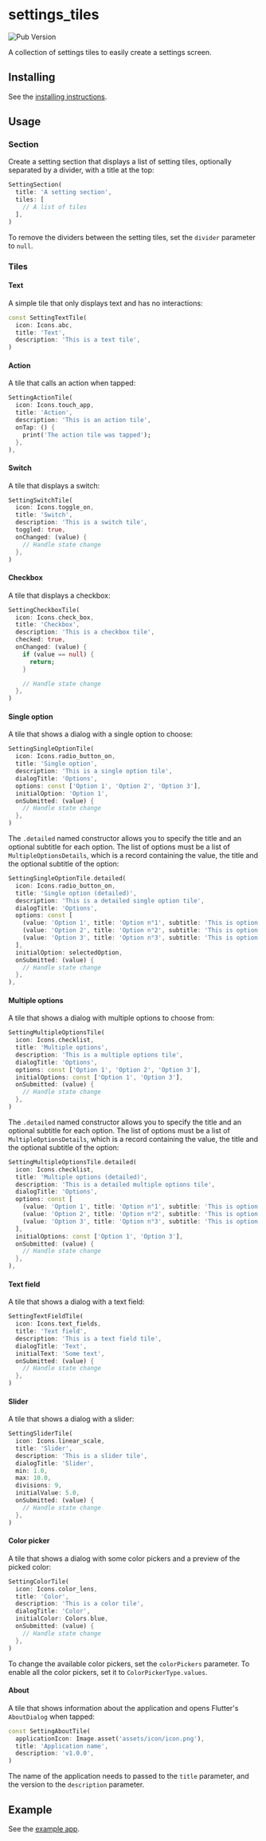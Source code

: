# settings_tiles

![Pub Version](https://img.shields.io/pub/v/settings_tiles)

A collection of settings tiles to easily create a settings screen.

## Installing

See the [installing instructions](https://pub.dev/packages/settings_tiles/install).

## Usage

### Section

Create a setting section that displays a list of setting tiles, optionally separated by a divider, with a title at the top:

```dart
SettingSection(
  title: 'A setting section',
  tiles: [
    // A list of tiles
  ],
)
```

To remove the dividers between the setting tiles, set the `divider` parameter to `null`.

### Tiles

#### Text

A simple tile that only displays text and has no interactions:

```dart
const SettingTextTile(
  icon: Icons.abc,
  title: 'Text',
  description: 'This is a text tile',
)
```

#### Action

A tile that calls an action when tapped:

```dart
SettingActionTile(
  icon: Icons.touch_app,
  title: 'Action',
  description: 'This is an action tile',
  onTap: () {
    print('The action tile was tapped');
  },
),
```

#### Switch

A tile that displays a switch:

```dart
SettingSwitchTile(
  icon: Icons.toggle_on,
  title: 'Switch',
  description: 'This is a switch tile',
  toggled: true,
  onChanged: (value) {
    // Handle state change
  },
)
```

#### Checkbox

A tile that displays a checkbox:

```dart
SettingCheckboxTile(
  icon: Icons.check_box,
  title: 'Checkbox',
  description: 'This is a checkbox tile',
  checked: true,
  onChanged: (value) {
    if (value == null) {
      return;
    }

    // Handle state change
  },
)
```

#### Single option

A tile that shows a dialog with a single option to choose:

```dart
SettingSingleOptionTile(
  icon: Icons.radio_button_on,
  title: 'Single option',
  description: 'This is a single option tile',
  dialogTitle: 'Options',
  options: const ['Option 1', 'Option 2', 'Option 3'],
  initialOption: 'Option 1',
  onSubmitted: (value) {
    // Handle state change
  },
)
```

The `.detailed` named constructor allows you to specify the title and an optional subtitle for each option.
The list of options must be a list of `MultipleOptionsDetails`, which is a record containing the value, the title and the optional subtitle of the option:

```dart
SettingSingleOptionTile.detailed(
  icon: Icons.radio_button_on,
  title: 'Single option (detailed)',
  description: 'This is a detailed single option tile',
  dialogTitle: 'Options',
  options: const [
    (value: 'Option 1', title: 'Option n°1', subtitle: 'This is option n°1'),
    (value: 'Option 2', title: 'Option n°2', subtitle: 'This is option n°2'),
    (value: 'Option 3', title: 'Option n°3', subtitle: 'This is option n°3'),
  ],
  initialOption: selectedOption,
  onSubmitted: (value) {
    // Handle state change
  },
),
```

#### Multiple options

A tile that shows a dialog with multiple options to choose from:

```dart
SettingMultipleOptionsTile(
  icon: Icons.checklist,
  title: 'Multiple options',
  description: 'This is a multiple options tile',
  dialogTitle: 'Options',
  options: const ['Option 1', 'Option 2', 'Option 3'],
  initialOptions: const ['Option 1', 'Option 3'],
  onSubmitted: (value) {
    // Handle state change
  },
)
```

The `.detailed` named constructor allows you to specify the title and an optional subtitle for each option.
The list of options must be a list of `MultipleOptionsDetails`, which is a record containing the value, the title and the optional subtitle of the option:

```dart
SettingMultipleOptionsTile.detailed(
  icon: Icons.checklist,
  title: 'Multiple options (detailed)',
  description: 'This is a detailed multiple options tile',
  dialogTitle: 'Options',
  options: const [
    (value: 'Option 1', title: 'Option n°1', subtitle: 'This is option n°1'),
    (value: 'Option 2', title: 'Option n°2', subtitle: 'This is option n°2'),
    (value: 'Option 3', title: 'Option n°3', subtitle: 'This is option n°3'),
  ],
  initialOptions: const ['Option 1', 'Option 3'],
  onSubmitted: (value) {
    // Handle state change
  },
),
``` 

#### Text field

A tile that shows a dialog with a text field:

```dart
SettingTextFieldTile(
  icon: Icons.text_fields,
  title: 'Text field',
  description: 'This is a text field tile',
  dialogTitle: 'Text',
  initialText: 'Some text',
  onSubmitted: (value) {
    // Handle state change
  },
)
```

#### Slider

A tile that shows a dialog with a slider:

```dart
SettingSliderTile(
  icon: Icons.linear_scale,
  title: 'Slider',
  description: 'This is a slider tile',
  dialogTitle: 'Slider',
  min: 1.0,
  max: 10.0,
  divisions: 9,
  initialValue: 5.0,
  onSubmitted: (value) {
    // Handle state change
  },
)
```

#### Color picker

A tile that shows a dialog with some color pickers and a preview of the picked color:

```dart
SettingColorTile(
  icon: Icons.color_lens,
  title: 'Color',
  description: 'This is a color tile',
  dialogTitle: 'Color',
  initialColor: Colors.blue,
  onSubmitted: (value) {
    // Handle state change
  },
)
```

To change the available color pickers, set the `colorPickers` parameter. To enable all the color pickers, set it to `ColorPickerType.values`.

#### About

A tile that shows information about the application and opens Flutter's `AboutDialog` when tapped:

```dart
const SettingAboutTile(
  applicationIcon: Image.asset('assets/icon/icon.png'),
  title: 'Application name',
  description: 'v1.0.0',
)
```

The name of the application needs to passed to the `title` parameter, and the version to the `description` parameter.

## Example

See the [example app](https://pub.dev/packages/settings_tiles/example).
